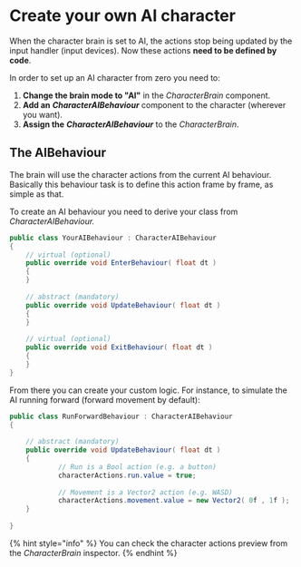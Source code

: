 # Create your own AI character

When the character brain is set to AI, the actions stop being updated by the input handler \(input devices\). Now these actions **need to be defined by code**. 

In order to set up an AI character from zero you need to:

1. **Change the brain mode to "AI"** in the _CharacterBrain_ component.
2. **Add an** _**CharacterAIBehaviour**_ component to the character \(wherever you want\).
3. **Assign the** _**CharacterAIBehaviour**_ to the _CharacterBrain_.

## The AIBehaviour

The brain will use the character actions from the current AI behaviour. Basically this behaviour task is to define this action frame by frame, as simple as that.

To create an AI behaviour you need to derive your class from _CharacterAIBehaviour._ 

```csharp
public class YourAIBehaviour : CharacterAIBehaviour
{
    // virtual (optional)
    public override void EnterBehaviour( float dt )
    {
    }
    
    // abstract (mandatory)
    public override void UpdateBehaviour( float dt )
    {
    }
    
    // virtual (optional)
    public override void ExitBehaviour( float dt )
    {
    }
}
```

From there you can create your custom logic. For instance, to simulate the AI running forward \(forward movement by default\):

```csharp
public class RunForwardBehaviour : CharacterAIBehaviour
{
        
    // abstract (mandatory)
    public override void UpdateBehaviour( float dt )
    {
            // Run is a Bool action (e.g. a button)
            characterActions.run.value = true;
            
            // Movement is a Vector2 action (e.g. WASD)
            characterActions.movement.value = new Vector2( 0f , 1f );
    }
    
}
```

{% hint style="info" %}
You can check the character actions preview from the _CharacterBrain_ inspector.
{% endhint %}

